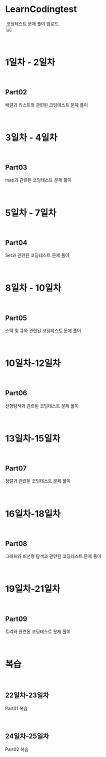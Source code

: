 # LearnCodingtest
&nbsp;코딩테스트 문제 풀이 업로드.<br/>
&nbsp;[<img src="https://img.shields.io/badge/Programmers 강의 링크-000000.svg?style=for-the-badge">](https://school.programmers.co.kr/learn/courses/13577/13577-java-어서와-자료구조-알고리즘은-처음이지)
<br/> <br/> <br/> 
# 1일차 - 2일차
<br/> 

## Part02
배열과 리스트와 관련된 코딩테스트 문제 풀이
<br/> <br/> <br/> 


# 3일차 - 4일차
<br/> 

## Part03
map과 관련된 코딩테스트 문제 풀이
<br/> <br/> <br/> 


# 5일차 - 7일차
<br/> 

## Part04
Set과 관련된 코딩테스트 문제 풀이
<br/> <br/> <br/> 

# 8일차 - 10일차
<br/>

## Part05
스택 및 큐와 관련된 코딩테스트 문제 풀이
<br/> <br/> <br/> 

# 10일차-12일차
<br/>

## Part06
선형탐색과 관련된 코딩테스트 문제 풀이
<br/> <br/> <br/>

# 13일차-15일차
<br/>

## Part07
정렬과 관련된 코딩테스트 문제 풀이
<br/> <br/> <br/>


# 16일차-18일차
<br/>

## Part08
그래프와 비선형 탐색과 관련된 코딩테스트 문제 풀이
<br/> <br/> <br/>

# 19일차-21일차
<br/>

## Part09
트리와 관련된 코딩테스트 문제 풀이
<br/> <br/> <br/>

# 복습
<br/>

## 22일차-23일차
Part01 복습
<br/><br/><br/>

## 24일차-25일차
Part02 복습
<br/><br/><br/>

